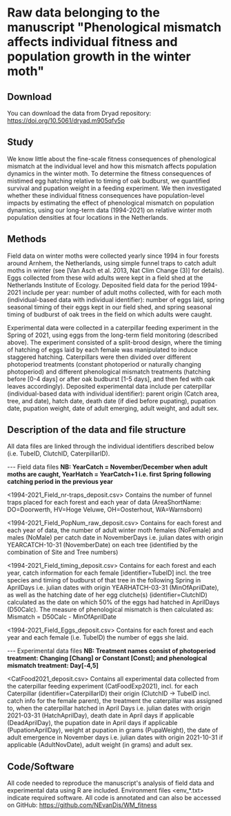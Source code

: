 # Raw data belonging to the manuscript "Phenological mismatch affects individual fitness and population growth in the winter moth"

## Download
You can download the data from Dryad repository: https://doi.org/10.5061/dryad.m905qfv5p


## Study
We know little about the fine-scale fitness consequences of phenological mismatch at the individual level and how this mismatch affects population dynamics in the winter moth. 
To determine the fitness consequences of mistimed egg hatching relative to timing of oak budburst, we quantified survival and pupation weight in a feeding experiment. 
We then investigated whether these individual fitness consequences have population-level impacts by estimating the effect of phenological mismatch on population dynamics, using our long-term data (1994-2021) on relative winter moth population densities at four locations in the Netherlands. 


## Methods
Field data on winter moths were collected yearly since 1994 in four forests around Arnhem, the Netherlands, using simple funnel traps to catch adult moths in winter (see [Van Asch et al. 2013, Nat Clim Change (3)] for details). 
Eggs collected from these wild adults were kept in a field shed at the Netherlands Institute of Ecology. 
Deposited field data for the period 1994-2021 include per year: number of adult moths collected, with for each moth (individual-based data with individual identifier): number of eggs laid, spring seasonal timing of their eggs kept in our field shed, and spring seasonal timing of budburst of oak trees in the field on which adults were caught.

Experimental data were collected in a caterpillar feeding experiment in the Spring of 2021, using eggs from the long-term field monitoring (described above). 
The experiment consisted of a split-brood design, where the timing of hatching of eggs laid by each female was manipulated to induce staggered hatching. 
Caterpillars were then divided over different photoperiod treatments (constant photoperiod or naturally changing photoperiod) and different phenological mismatch treatments (hatching before [0-4 days] or after oak budburst [1-5 days], and then fed with oak leaves accordingly). 
Deposited experimental data include per caterpillar (individual-based data with individual identifier): parent origin (Catch area, tree, and date), hatch date, death date (if died before pupating), pupation date, pupation weight, date of adult emerging, adult weight, and adult sex.


## Description of the data and file structure
All data files are linked through the individual identifiers described below (i.e. TubeID, ClutchID, CaterpillarID).

--- Field data files
**NB: YearCatch = November/December when adult moths are caught, YearHatch = YearCatch+1 i.e. first Spring following catching period in the previous year**

<1994-2021_Field_nr-traps_deposit.csv> 
Contains the number of funnel traps placed for each forest and each year of data (AreaShortName: DO=Doorwerth, HV=Hoge Veluwe, OH=Oosterhout, WA=Warnsborn)

<1994-2021_Field_PopNum_raw_deposit.csv> 
Contains for each forest and each year of data, the number of adult winter moth females (NoFemale) and males (NoMale) per catch date in NovemberDays i.e. julian dates with origin YEARCATCH-10-31 (NovemberDate) on each tree (identified by the combination of Site and Tree numbers)

<1994-2021_Field_timing_deposit.csv> 
Contains for each forest and each year, catch information for each female [identifier=TubeID] incl. the tree species and timing of budburst of that tree in the following Spring in AprilDays i.e. julian dates with origin YEARHATCH-03-31 (MinOfAprilDate), as well as the hatching date of her egg clutche(s) (identifier=ClutchID) calculated as the date on which 50% of the eggs had hatched in AprilDays (D50Calc). The measure of phenological mismatch is then calculated as: Mismatch = D50Calc - MinOfAprilDate

<1994-2021_Field_Eggs_deposit.csv> 
Contains for each forest and each year and each female (i.e. TubeID) the number of eggs she laid.


--- Experimental data files
**NB: Treatment names consist of photoperiod treatment: Changing [Chang] or Constant [Const]; and phenological mismatch treatment: Day[-4,5]**

<CatFood2021_deposit.csv> 
Contains all experimental data collected from the caterpillar feeding experiment (CatFoodExp2021), incl. for each Caterpillar (identifier=CaterpillarID) their origin (ClutchID -> TubeID incl. catch info for the female parent), the treatment the caterpillar was assigned to, when the caterpillar hatched in April Days i.e. julian dates with origin 2021-03-31 (HatchAprilDay), death date in April days if applicable (DeadAprilDay), the pupation date in April days if applicable (PupationAprilDay), weight at pupation in grams (PupaWeight), the date of adult emergence in November days i.e. julian dates with origin 2021-10-31 if applicable (AdultNovDate), adult weight (in grams) and adult sex.


## Code/Software
All code needed to reproduce the manuscript's analysis of field data and experimental data using R are included. Environment files <env_*.txt> indicate required software.
All code is annotated and can also be accessed on GitHub: https://github.com/NEvanDis/WM_fitness

